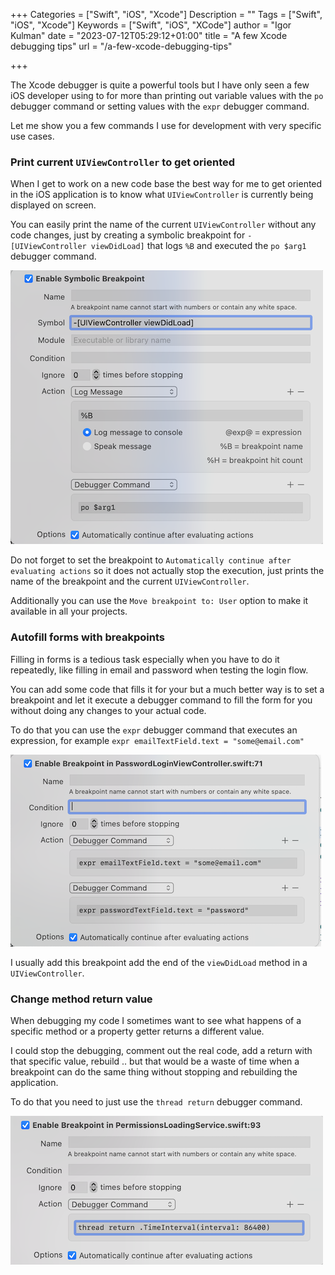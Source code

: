 +++
Categories = ["Swift", "iOS", "Xcode"]
Description = ""
Tags = ["Swift", "iOS", "Xcode"]
Keywords = ["Swift", "iOS", "XCode"]
author = "Igor Kulman"
date = "2023-07-12T05:29:12+01:00"
title = "A few Xcode debugging tips"
url = "/a-few-xcode-debugging-tips"

+++

The Xcode debugger is quite a powerful tools but I have only seen a few iOS developer using to for more than printing out variable values with the `po` debugger command or setting values with the `expr` debugger command.

Let me show you a few commands I use for development with very specific use cases.

### Print current `UIViewController` to get oriented

When I get to work on a new code base the best way for me to get oriented in the iOS application is to know what `UIViewController` is currently being displayed on screen.

You can easily print the name of the current `UIViewController` without any code changes, just by creating a symbolic breakpoint for `-[UIViewController viewDidLoad]` that logs `%B` and executed the `po $arg1` debugger command. 

![-[UIViewController viewDidLoad] breakpoint](didLoadBreakpoint.png)

Do not forget to set the breakpoint to `Automatically continue after evaluating actions` so it does not actually stop the execution, just prints the name of the breakpoint and the current `UIViewController`.

Additionally you can use the `Move breakpoint to: User` option to make it available in all your projects.

### Autofill forms with breakpoints

Filling in forms is a tedious task especially when you have to do it repeatedly, like filling in email and password when testing the login flow. 

You can add some code that fills it for your but a much better way is to set a breakpoint and let it execute a debugger command to fill the form for you without doing any changes to your actual code.

To do that you can use the `expr` debugger command that executes an expression, for example `expr emailTextField.text = "some@email.com"`

![Autofill forms with a breakpoint](form.png)

I usually add this breakpoint add the end of the `viewDidLoad` method in a `UIViewController`.

### Change method return value

When debugging my code I sometimes want to see what happens of a specific method or a property getter returns a different value. 

I could stop the debugging, comment out the real code, add a return with that specific value, rebuild .. but that would be a waste of time when a breakpoint can do the same thing without stopping and rebuilding the application.

To do that you need to just use the `thread return` debugger command.

![thread return](return.png)